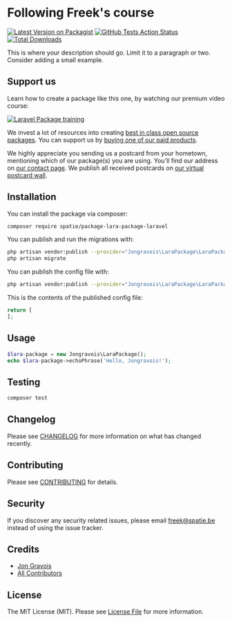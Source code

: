 # Following Freek's course

[![Latest Version on Packagist](https://img.shields.io/packagist/v/spatie/lara-package.svg?style=flat-square)](https://packagist.org/packages/spatie/lara-package)
[![GitHub Tests Action Status](https://img.shields.io/github/workflow/status/spatie/lara-package/run-tests?label=tests)](https://github.com/spatie/lara-package/actions?query=workflow%3Arun-tests+branch%3Amaster)
[![Total Downloads](https://img.shields.io/packagist/dt/spatie/lara-package.svg?style=flat-square)](https://packagist.org/packages/spatie/lara-package)


This is where your description should go. Limit it to a paragraph or two. Consider adding a small example.

## Support us

Learn how to create a package like this one, by watching our premium video course:

[![Laravel Package training](https://spatie.be/github/package-training.jpg)](https://laravelpackage.training)

We invest a lot of resources into creating [best in class open source packages](https://spatie.be/open-source). You can support us by [buying one of our paid products](https://spatie.be/open-source/support-us).

We highly appreciate you sending us a postcard from your hometown, mentioning which of our package(s) you are using. You'll find our address on [our contact page](https://spatie.be/about-us). We publish all received postcards on [our virtual postcard wall](https://spatie.be/open-source/postcards).

## Installation

You can install the package via composer:

```bash
composer require spatie/package-lara-package-laravel
```

You can publish and run the migrations with:

```bash
php artisan vendor:publish --provider="Jongravois\LaraPackage\LaraPackageServiceProvider" --tag="migrations"
php artisan migrate
```

You can publish the config file with:
```bash
php artisan vendor:publish --provider="Jongravois\LaraPackage\LaraPackageServiceProvider" --tag="config"
```

This is the contents of the published config file:

```php
return [
];
```

## Usage

``` php
$lara-package = new Jongravois\LaraPackage();
echo $lara-package->echoPhrase('Hello, Jongravois!');
```

## Testing

``` bash
composer test
```

## Changelog

Please see [CHANGELOG](CHANGELOG.md) for more information on what has changed recently.

## Contributing

Please see [CONTRIBUTING](CONTRIBUTING.md) for details.

## Security

If you discover any security related issues, please email freek@spatie.be instead of using the issue tracker.

## Credits

- [Jon Gravois](https://github.com/JonGravois)
- [All Contributors](../../contributors)

## License

The MIT License (MIT). Please see [License File](LICENSE.md) for more information.
